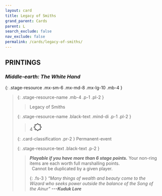 ```yaml
---
layout: card
title: Legacy of Smiths
grand_parent: Cards
parent: L
search_exclude: false
nav_exclude: false
permalink: /cards/legacy-of-smiths/
---
```


## PRINTINGS


### _Middle-earth: The White Hand_

{: .stage-resource .mx-sm-6 .mx-md-8 .mx-lg-10 .mb-4 }
> {: .stage-resource-name .mb-4 .p-1 .pl-2 }
> > <div class="card-mp"></div>
> > <div class="card-name">Legacy of Smiths</div>
>
> {: .stage-resource-name .black-text .mind-di .p-1 .pl-2 }
> > 4 ![](/assets/images/stage-point.svg)
>
> {: .card-classification .pr-2 }
> Permanent-event
>
> {: .stage-resource-text .black-text .p-2 }
> > ***Playable if you have more than 6 stage points.*** Your non-ring items are each worth full marshalling points. <br>&ensp;Cannot be duplicated by a given player. 
> > 
> > {: .fs-3 } 
> > _“Many things of wealth and beauty come to the Wizard who seeks power outside the balance of the Song of the Ainur"_ ***---&#65279;Kuduk&nbsp;Lore*** 
> 
